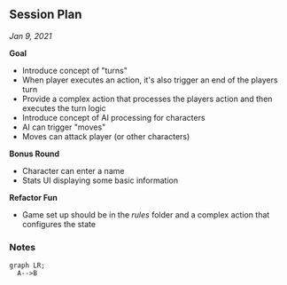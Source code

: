 ## Session Plan
*Jan 9, 2021*

**Goal**
- Introduce concept of "turns"
- When player executes an action, it's also trigger an end of the players turn
- Provide a complex action that processes the players action and then executes the turn logic
- Introduce concept of AI processing for characters
- AI can trigger "moves"
- Moves can attack player (or other characters)

**Bonus Round**
- Character can enter a name
- Stats UI displaying some basic information

**Refactor Fun**
- Game set up should be in the *rules* folder and a complex action that configures the state

### Notes

```mermaid
graph LR;
  A-->B
```